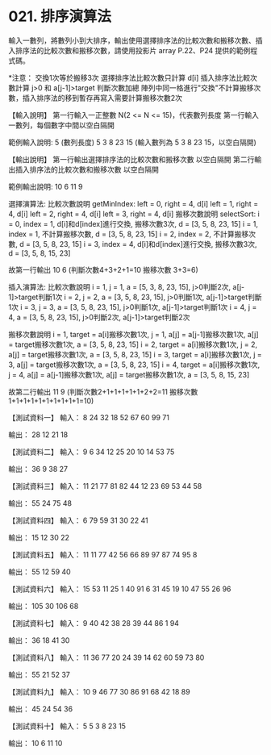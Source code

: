 # 021. 排序演算法

輸入一數列，將數列小到大排序，輸出使用選擇排序法的比較次數和搬移次數、插入排序法的比較次數和搬移次數，請使用投影片 array P.22、P24 提供的範例程式碼。

*注意：
交換1次等於搬移3次
選擇排序法比較次數只計算 d[i] 插入排序法比較次數計算 j>0 和 a[j-1]>target 判斷次數加總
陣列中同一格進行"交換"不計算搬移次數，插入排序法的移到暫存再寫入需要計算搬移次數2次

【輸入說明】
第一行輸入一正整數 N(2 <= N <= 15)，代表數列長度
第一行輸入一數列，每個數字中間以空白隔開

範例輸入說明:
5 (數列長度)
5 3 8 23 15 (輸入數列為 5 3 8 23 15，以空白隔開)

【輸出說明】
第一行輸出選擇排序法的比較次數和搬移次數 以空白隔開
第二行輸出插入排序法的比較次數和搬移次數 以空白隔開

範例輸出說明:
10 6
11 9

選擇演算法:
比較次數說明
getMinIndex:
left = 0, right = 4, d[i] left = 1, right = 4, d[i] left = 2, right = 4, d[i] left = 3, right = 4, d[i]
搬移次數說明
selectSort:
i = 0, index = 1, d[i]和d[index]進行交換, 搬移次數3次, d = [3, 5, 8, 23, 15]
i = 1, index = 1, 不計算搬移次數, d = [3, 5, 8, 23, 15]
i = 2, index = 2, 不計算搬移次數, d = [3, 5, 8, 23, 15]
i = 3, index = 4, d[i]和d[index]進行交換, 搬移次數3次, d = [3, 5, 8, 15, 23]

故第一行輸出 10 6 (判斷次數4+3+2+1=10 搬移次數 3+3=6)

插入演算法:
比較次數說明
i = 1, j = 1, a = [5, 3, 8, 23, 15], j>0判斷2次, a[j-1]>target判斷1次
i = 2, j = 2, a = [3, 5, 8, 23, 15], j>0判斷1次, a[j-1]>target判斷1次
i = 3, j = 3, a = [3, 5, 8, 23, 15], j>0判斷1次, a[j-1]>target判斷1次
i = 4, j = 4, a = [3, 5, 8, 23, 15], j>0判斷2次, a[j-1]>target判斷2次

搬移次數說明
i = 1, target = a[i]搬移次數1次, j = 1, a[j] = a[j-1]搬移次數1次, a[j] = target搬移次數1次,
a = [3, 5, 8, 23, 15]
i = 2, target = a[i]搬移次數1次, j = 2, a[j] = target搬移次數1次, a = [3, 5, 8, 23, 15]
i = 3, target = a[i]搬移次數1次, j = 3, a[j] = target搬移次數1次, a = [3, 5, 8, 23, 15]
i = 4, target = a[i]搬移次數1次, j = 4, a[j] = a[j-1]搬移次數1次, a[j] = target搬移次數1次,
a = [3, 5, 8, 15, 23]

故第二行輸出 11 9
(判斷次數2+1+1+1+1+1+2+2=11 搬移次數 1+1+1+1+1+1+1+1+1+1=10)


【測試資料一】
輸入：
8
24 32 18 52 67 60 99 71

輸出：
28 12
21 18


【測試資料二】
輸入：
9
6 34 12 25 20 10 14 53 75

輸出：
36 9
38 27


【測試資料三】
輸入：
11
21 77 81 82 44 12 23 69 53 44 58

輸出：
55 24
75 48


【測試資料四】
輸入：
6
79 59 31 30 22 41

輸出：
15 12
30 22


【測試資料五】
輸入：
11
11 77 42 56 66 89 97 87 74 95 8

輸出：
55 12
59 40


【測試資料六】
輸入：
15
53 11 25 1 40 91 6 31 45 19 10 47 55 26 96

輸出：
105 30
106 68


【測試資料七】
輸入：
9
40 42 38 28 39 44 86 1 94

輸出：
36 18
41 30


【測試資料八】
輸入：
11
36 77 20 24 39 14 62 60 59 73 80

輸出：
55 21
52 37


【測試資料九】
輸入：
10
9 46 77 30 86 91 68 42 18 89

輸出：
45 24
54 36


【測試資料十】
輸入：
5
5 3 8 23 15

輸出：
10 6
11 10



